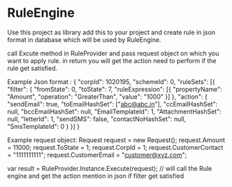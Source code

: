 # RuleEngine

Use this project as library
add this to your project and create rule in json format in database which will be used by RuleEngine.

call Excute method in RuleProvider and pass request object on which you want to apply rule.
in return you will get the action need to perform if the rule get satisfied.

Example Json format :
{
	"corpId": 1020195,
	"schemeId": 0,
	"ruleSets": [{
		"filter": {
			"fromState": 0,
			"toState": 7,
			"ruleExpression": [{
				"propertyName": "Amount",
				"operation": "GreaterThan",
				"value": "1000"
			}]
		},
		"action": {
			"sendEmail": true,
			"toEmailHashSet": ["abc@abc.in"],
			"ccEmailHashSet": null,
			"bccEmailHashSet": null,
			"EmailTemplateId": 1,
			"AttachmentHashSet": null,
			"letterId": 1,
			"sendSMS": false,
			"contactNoHashSet": null,
			"SmsTemplateId": 0
		}
	}]
}


Example request object:
Request request = new Request();
request.Amount = 11000;
request.ToState = 1;
request.CorpId = 1;
request.CustomerContact = "1111111111";
request.CustomerEmail = "customer@xyz.com";


var result = RuleProvider.Instance.Execute(request); // will call the Rule engine and get the action mention in json if filter get satisfied
